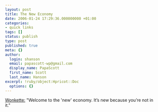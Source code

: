 ```yaml
---
layout: post
title: The New Economy
date: 2006-01-24 17:29:36.000000000 +01:00
categories:
- quick links
tags: []
status: publish
type: post
published: true
meta: {}
author:
  login: shanson
  email: papascott-wp@gmail.com
  display_name: PapaScott
  first_name: Scott
  last_name: Hanson
excerpt: !ruby/object:Hpricot::Doc
  options: {}
---
```

<p><a href="http://www.wonkette.com/politics/ford/the-new-economy-150305.php" title="The New Economy - Wonkette">Wonkette:</a> "Welcome to the 'new' economy. It&rsquo;s new because you&rsquo;re not in it."</p>
